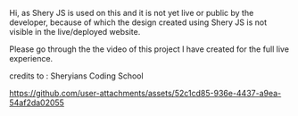 Hi, as Shery JS is used on this and it is not yet live or public by the developer, because of which the design created using Shery JS is not visible in the live/deployed website.

Please go through the the video of this project I have created for the full live experience.

credits to : Sheryians Coding School

https://github.com/user-attachments/assets/52c1cd85-936e-4437-a9ea-54af2da02055

